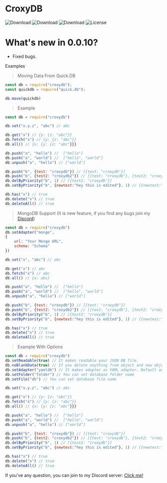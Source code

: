 # CroxyDB

![Download](https://img.shields.io/npm/dt/croxydb.svg?style=flat-square) ![Download](https://img.shields.io/npm/dm/croxydb.svg?style=flat-square) ![Download](https://img.shields.io/npm/dw/croxydb.svg?style=flat-square) ![License](https://img.shields.io/npm/l/croxydb.svg?style=flat-square)

# What's new in 0.0.10?
- Fixed bugs.

Examples

> Moving Data From Quick.DB

```js
const db = require("croxydb");
const quickdb = require("quick.db");

db.move(quickdb)
```

> Example

```js
const db = require("croxydb")

db.set("x.y.z", "abc") // abc

db.get("x") // {y: {z: "abc"}}
db.fetch("x") // {y: {z: "abc"}}
db.all() // {x: {y: {z: "abc"}}}

db.push("a", "hello") //  ["hello"]
db.push("a", "world") //  ["hello", "world"]
db.unpush("a", "hello") // ["world"]

db.push("b", {test: "croxydb"}) // [{test: "croxydb"}]
db.push("b", {test2: "croxydb2"}) // [{test: "croxydb"}, {test2: "croxydb2"}]
db.delByPriority("b", 1) // [{test2: "croxydb"}]
db.setByPriority("b", {newtest:"hey this is edited"}, 1) // [{newtest:"hey this is edited"}]

db.has("x") // true
db.delete("x") // true
db.deleteAll() // true
```

> MongoDB Support (It is new feature, if you find any bugs join my [Discord](https://discord.gg/h8XJYVDyKN))

```js
const db = require("croxydb")
db.setAdapter("mongo", 
{
    url: "Your Mongo URL", 
    schema: "Schema"
})

db.set("x", "abc") // abc

db.get("x") // abc
db.fetch("x") // abc
db.all() // {x: abc}

db.push("a", "hello") //  ["hello"]
db.push("a", "world") //  ["hello", "world"]
db.unpush("a", "hello") // ["world"]

db.push("b", {test: "croxydb"}) // [{test: "croxydb"}]
db.push("b", {test2: "croxydb2"}) // [{test: "croxydb"}, {test2: "croxydb2"}]
db.delByPriority("b", 1) // [{test2: "croxydb"}]
db.setByPriority("b", {newtest:"hey this is edited"}, 1) // [{newtest:"hey this is edited"}]

db.has("x") // true
db.delete("x") // true
db.deleteAll() // true
```

> Example With Options

```js
const db = require("croxydb")
db.setReadable(true) // It makes readable your JSON DB file.
db.noBlankData(true) // If you delete anything from object and new object size is less than 1, automaticly removes that object.
db.setAdapter("yamldb") // It makes adapter as YAML adapter. Default adapter is JsonDB
db.setFolder("folder") // You can set database folder name
db.setFile("db") // You can set database file name

db.set("x.y.z", "abc") // abc

db.get("x") // {y: {z: "abc"}}
db.fetch("x") // {y: {z: "abc"}}
db.all() // {x: {y: {z: "abc"}}}

db.push("a", "hello") //  ["hello"]
db.push("a", "world") //  ["hello", "world"]
db.unpush("a", "hello") // ["world"]

db.push("b", {test: "croxydb"}) // [{test: "croxydb"}]
db.push("b", {test2: "croxydb2"}) // [{test: "croxydb"}, {test2: "croxydb2"}]
db.delByPriority("b", 1) // [{test2: "croxydb"}]
db.setByPriority("b", {newtest:"hey this is edited"}, 1) // [{newtest:"hey this is edited"}]

db.has("x") // true
db.delete("x") // true
db.deleteAll() // true
```

If you've any question, you can join to my Discord server: [Click me!](https://discord.gg/h8XJYVDyKN)
